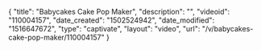 {
    "title": "Babycakes Cake Pop Maker",
    "description": "",
    "videoid": "110004157",
    "date_created": "1502524942",
    "date_modified": "1516647672",
    "type": "captivate",
    "layout": "video",
    "url": "\/v\/babycakes-cake-pop-maker\/110004157"
}